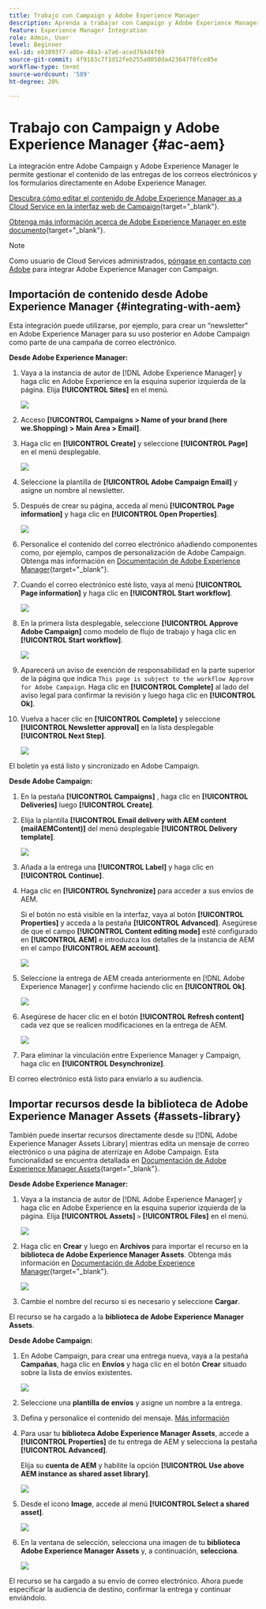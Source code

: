```yaml
---
title: Trabajo con Campaign y Adobe Experience Manager
description: Aprenda a trabajar con Campaign y Adobe Experience Manager
feature: Experience Manager Integration
role: Admin, User
level: Beginner
exl-id: e83893f7-a8be-48a3-a7a6-aced7b4d4f69
source-git-commit: 4f9183c7f1d12feb255a0050da423647f0fce85e
workflow-type: tm+mt
source-wordcount: '589'
ht-degree: 20%

---
```


# Trabajo con Campaign y Adobe Experience Manager {#ac-aem}

La integración entre Adobe Campaign y Adobe Experience Manager le permite gestionar el contenido de las entregas de los correos electrónicos y los formularios directamente en Adobe Experience Manager.

[Descubra cómo editar el contenido de Adobe Experience Manager as a Cloud Service en la interfaz web de Campaign](https://experienceleague.adobe.com/docs/campaign-web/v8/integrations/aem-content.html){target="_blank"}.

[Obtenga más información acerca de Adobe Experience Manager en este documento](https://experienceleague.adobe.com/docs/experience-manager-65/administering/integration/campaignonpremise.html#aem-and-adobe-campaign-integration-workflow){target="_blank"}.


>[!NOTE]
>
>Como usuario de Cloud Services administrados, [póngase en contacto con Adobe](../start/campaign-faq.md#support) para integrar Adobe Experience Manager con Campaign.

## Importación de contenido desde Adobe Experience Manager {#integrating-with-aem}

Esta integración puede utilizarse, por ejemplo, para crear un “newsletter” en Adobe Experience Manager para su uso posterior en Adobe Campaign como parte de una campaña de correo electrónico.

**Desde Adobe Experience Manager:**

1. Vaya a la instancia de autor de [!DNL Adobe Experience Manager] y haga clic en Adobe Experience en la esquina superior izquierda de la página. Elija **[!UICONTROL Sites]** en el menú.

   ![](assets/aem_authoring_1.png)

1. Acceso **[!UICONTROL Campaigns > Name of your brand (here we.Shopping) > Main Area > Email]**.

1. Haga clic en **[!UICONTROL Create]** y seleccione **[!UICONTROL Page]** en el menú desplegable.

   ![](assets/aem_authoring_2.png)

1. Seleccione la plantilla de **[!UICONTROL Adobe Campaign Email]** y asigne un nombre al newsletter.

1. Después de crear su página, acceda al menú **[!UICONTROL Page information]** y haga clic en **[!UICONTROL Open Properties]**.

   ![](assets/aem_authoring_3.png)

1. Personalice el contenido del correo electrónico añadiendo componentes como, por ejemplo, campos de personalización de Adobe Campaign. Obtenga más información en [Documentación de Adobe Experience Manager](https://experienceleague.adobe.com/docs/experience-manager-65/content/sites/authoring/aem-adobe-campaign/campaign.html#editing-email-content){target="_blank"}.

1. Cuando el correo electrónico esté listo, vaya al menú **[!UICONTROL Page information]** y haga clic en **[!UICONTROL Start workflow]**.

   ![](assets/aem_authoring_4.png)

1. En la primera lista desplegable, seleccione **[!UICONTROL Approve Adobe Campaign]** como modelo de flujo de trabajo y haga clic en **[!UICONTROL Start workflow]**.

   ![](assets/aem_authoring_5.png)

1. Aparecerá un aviso de exención de responsabilidad en la parte superior de la página que indica `This page is subject to the workflow Approve for Adobe Campaign`. Haga clic en **[!UICONTROL Complete]** al lado del aviso legal para confirmar la revisión y luego haga clic en **[!UICONTROL Ok]**.

1. Vuelva a hacer clic en **[!UICONTROL Complete]** y seleccione **[!UICONTROL Newsletter approval]** en la lista desplegable **[!UICONTROL Next Step]**.

   ![](assets/aem_authoring_6.png)

El boletín ya está listo y sincronizado en Adobe Campaign.

**Desde Adobe Campaign:**

1. En la pestaña **[!UICONTROL Campaigns]** , haga clic en **[!UICONTROL Deliveries]** luego **[!UICONTROL Create]**.

1. Elija la plantilla **[!UICONTROL Email delivery with AEM content (mailAEMContent)]** del menú desplegable **[!UICONTROL Delivery template]**.

   ![](assets/aem_authoring_7.png)

1. Añada a la entrega una **[!UICONTROL Label]** y haga clic en **[!UICONTROL Continue]**.

1. Haga clic en **[!UICONTROL Synchronize]** para acceder a sus envíos de AEM.

   Si el botón no está visible en la interfaz, vaya al botón **[!UICONTROL Properties]** y acceda a la pestaña **[!UICONTROL Advanced]**. Asegúrese de que el campo **[!UICONTROL Content editing mode]** esté configurado en **[!UICONTROL AEM]** e introduzca los detalles de la instancia de AEM en el campo **[!UICONTROL AEM account]**.

   ![](assets/aem_authoring_8.png)

1. Seleccione la entrega de AEM creada anteriormente en [!DNL Adobe Experience Manager] y confirme haciendo clic en **[!UICONTROL Ok]**.

   ![](assets/aem_authoring_11.png)

1. Asegúrese de hacer clic en el botón **[!UICONTROL Refresh content]** cada vez que se realicen modificaciones en la entrega de AEM.

   ![](assets/aem_authoring_12.png)

1. Para eliminar la vinculación entre Experience Manager y Campaign, haga clic en **[!UICONTROL Desynchronize]**.

El correo electrónico está listo para enviarlo a su audiencia.

## Importar recursos desde la biblioteca de Adobe Experience Manager Assets {#assets-library}

También puede insertar recursos directamente desde su [!DNL Adobe Experience Manager Assets Library] mientras edita un mensaje de correo electrónico o una página de aterrizaje en Adobe Campaign. Esta funcionalidad se encuentra detallada en [Documentación de Adobe Experience Manager Assets](https://experienceleague.adobe.com/docs/experience-manager-65/content/assets/managing/manage-assets.html){target="_blank"}.

**Desde Adobe Experience Manager:**

1. Vaya a la instancia de autor de [!DNL Adobe Experience Manager] y haga clic en Adobe Experience en la esquina superior izquierda de la página. Elija **[!UICONTROL Assets]** `>` **[!UICONTROL Files]** en el menú.

   ![](assets/aem_assets_1.png)

1. Haga clic en **Crear** y luego en **Archivos** para importar el recurso en la **biblioteca de Adobe Experience Manager Assets**. Obtenga más información en [Documentación de Adobe Experience Manager](https://experienceleague.adobe.com/docs/experience-manager-65/content/assets/managing/manage-assets.html#uploading-assets){target="_blank"}.

   ![](assets/aem_assets_2.png)

1. Cambie el nombre del recurso si es necesario y seleccione **Cargar**.

El recurso se ha cargado a la **biblioteca de Adobe Experience Manager Assets**.

**Desde Adobe Campaign:**

1. En Adobe Campaign, para crear una entrega nueva, vaya a la pestaña **Campañas**, haga clic en **Envíos** y haga clic en el botón **Crear** situado sobre la lista de envíos existentes.

   ![](assets/aem_assets_3.png)

1. Seleccione una **plantilla de envíos** y asigne un nombre a la entrega.

1. Defina y personalice el contenido del mensaje. [Más información](../send/email.md)

1. Para usar tu **biblioteca Adobe Experience Manager Assets**, accede a **[!UICONTROL Properties]** de tu entrega de AEM y selecciona la pestaña **[!UICONTROL Advanced]**.

   Elija su **cuenta de AEM** y habilite la opción **[!UICONTROL Use above AEM instance as shared asset library]**.

   ![](assets/aem_authoring_9.png)

1. Desde el icono **Image**, accede al menú **[!UICONTROL Select a shared asset]**.

   ![](assets/aem_assets_4.png)

1. En la ventana de selección, selecciona una imagen de tu **biblioteca Adobe Experience Manager Assets** y, a continuación, **selecciona**.

   ![](assets/aem_assets_5.png)

El recurso se ha cargado a su envío de correo electrónico. Ahora puede especificar la audiencia de destino, confirmar la entrega y continuar enviándolo.

